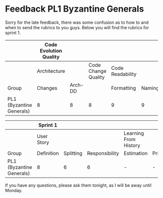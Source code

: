 # Feedback PL1 Byzantine Generals

Sorry for the late feedback, there was some confusion as to how to and when to send the rubrics to you guys. Below you will find the rubrics for sprint 1.


|                                     | Code Evolution Quality |         |                     |                  |        |          |                        |         |         |                        |             |   |
|-------------------------------------|------------------------|---------|---------------------|------------------|--------|----------|------------------------|---------|---------|------------------------|-------------|---|
|                                     | Architecture           |         | Code Change Quality | Code Readability |        |          | Continuous Integration |         | Tooling | Pull-based Development |             |   |
| Group                               | Changes                | Arch-DD |                     | Formatting       | Naming | Comments | Building               | Testing |         | Branching              | Code Review |   |
| PL1 (Byzantine Generals)            | 8                      | 8       | 8                   | 9                | 9      | 10       | 8                      | 9       | 10      | 7                      | 7           |   |

|                                     | Sprint 1   |           |                |                       |                |            |
|-------------------------------------|------------|-----------|----------------|-----------------------|----------------|------------|
|                                     | User Story |           |                | Learning From History |                |            |
| Group                               | Definition | Splitting | Responsibility | Estimation            | Prioritisation | Reflection |
| PL1 (Byzantine Generals)            | 8          | 6         | 6              | -                     | -              | -          |

If you have any questions, please ask them tonight, as I will be away until Monday.